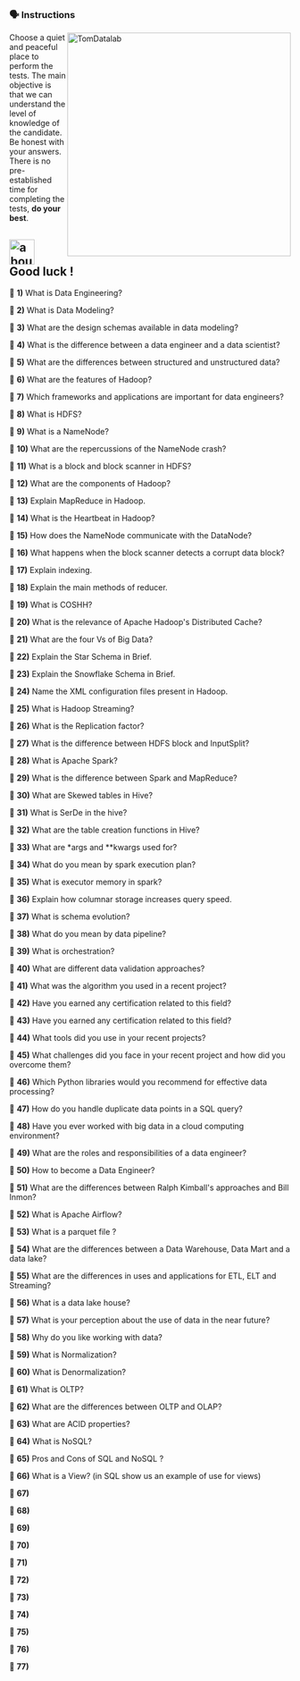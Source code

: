 ### :speaking_head: Instructions
<img src="https://raw.githubusercontent.com/MicaelliMedeiros/micaellimedeiros/master/image/computer-illustration.png" min-width="400px" max-width="400px" width="400px" align="right" alt="TomDatalab">

<p align="left"> 
  Choose a quiet and peaceful place to perform the tests. The main objective is that we can understand the level of knowledge of the candidate. Be honest with your answers. There is no pre-established time for completing the tests, <strong>do your best</strong>.<br>
</p>

## <img width="45" alt="about" src="https://raw.github.com/elizarov/elizarov/master/about.png"> Good luck !

:blue_book: <strong><b>1)</b></strong>  What is Data Engineering?

:blue_book: <strong><b>2)</b></strong> What is Data Modeling?

:blue_book: <strong><b>3)</b></strong> What are the design schemas available in data modeling?

:blue_book: <strong><b>4)</b></strong> What is the difference between a data engineer and a data scientist?

:blue_book: <strong><b>5)</b></strong> What are the differences between structured and unstructured data?

:blue_book: <strong><b>6)</b></strong> What are the features of Hadoop?

:blue_book: <strong><b>7)</b></strong> Which frameworks and applications are important for data engineers?

:blue_book: <strong><b>8)</b></strong> What is HDFS?

:blue_book: <strong><b>9)</b></strong> What is a NameNode?

:blue_book: <strong><b>10)</b></strong> What are the repercussions of the NameNode crash?

:blue_book: <strong><b>11)</b></strong> What is a block and block scanner in HDFS?

:blue_book: <strong><b>12)</b></strong> What are the components of Hadoop?

:blue_book: <strong><b>13)</b></strong> Explain MapReduce in Hadoop.

:blue_book: <strong><b>14)</b></strong> What is the Heartbeat in Hadoop?

:blue_book: <strong><b>15)</b></strong> How does the NameNode communicate with the DataNode?

:blue_book: <strong><b>16)</b></strong> What happens when the block scanner detects a corrupt data block?

:blue_book: <strong><b>17)</b></strong> Explain indexing.

:blue_book: <strong><b>18)</b></strong> Explain the main methods of reducer.

:blue_book: <strong><b>19)</b></strong> What is COSHH?

:blue_book: <strong><b>20)</b></strong> What is the relevance of Apache Hadoop's Distributed Cache?

:blue_book: <strong><b>21)</b></strong> What are the four Vs of Big Data?

:blue_book: <strong><b>22)</b></strong> Explain the Star Schema in Brief.

:blue_book: <strong><b>23)</b></strong> Explain the Snowflake Schema in Brief.

:blue_book: <strong><b>24)</b></strong> Name the XML configuration files present in Hadoop.

:blue_book: <strong><b>25)</b></strong> What is Hadoop Streaming?

:blue_book: <strong><b>26)</b></strong> What is the Replication factor?

:blue_book: <strong><b>27)</b></strong> What is the difference between HDFS block and InputSplit?

:blue_book: <strong><b>28)</b></strong> What is Apache Spark?

:blue_book: <strong><b>29)</b></strong> What is the difference between Spark and MapReduce?

:blue_book: <strong><b>30)</b></strong> What are Skewed tables in Hive?

:blue_book: <strong><b>31)</b></strong> What is SerDe in the hive?

:blue_book: <strong><b>32)</b></strong> What are the table creation functions in Hive?

:blue_book: <strong><b>33)</b></strong> What are *args and **kwargs used for?

:blue_book: <strong><b>34)</b></strong> What do you mean by spark execution plan?

:blue_book: <strong><b>35)</b></strong> What is executor memory in spark?

:blue_book: <strong><b>36)</b></strong> Explain how columnar storage increases query speed.

:blue_book: <strong><b>37)</b></strong> What is schema evolution?

:blue_book: <strong><b>38)</b></strong> What do you mean by data pipeline?

:blue_book: <strong><b>39)</b></strong> What is orchestration?

:blue_book: <strong><b>40)</b></strong> What are different data validation approaches?

:blue_book: <strong><b>41)</b></strong> What was the algorithm you used in a recent project?

:blue_book: <strong><b>42)</b></strong> Have you earned any certification related to this field?

:blue_book: <strong><b>43)</b></strong> Have you earned any certification related to this field?

:blue_book: <strong><b>44)</b></strong> What tools did you use in your recent projects?

:blue_book: <strong><b>45)</b></strong> What challenges did you face in your recent project and how did you overcome them?

:blue_book: <strong><b>46)</b></strong> Which Python libraries would you recommend for effective data processing?

:blue_book: <strong><b>47)</b></strong> How do you handle duplicate data points in a SQL query?

:blue_book: <strong><b>48)</b></strong> Have you ever worked with big data in a cloud computing environment?

:blue_book: <strong><b>49)</b></strong> What are the roles and responsibilities of a data engineer?

:blue_book: <strong><b>50)</b></strong> How to become a Data Engineer?

:blue_book: <strong><b>51)</b></strong> What are the differences between Ralph Kimball's approaches
and Bill Inmon?

:blue_book: <strong><b>52)</b></strong> What is Apache Airflow?

:blue_book: <strong><b>53)</b></strong> What is a parquet file ?

:blue_book: <strong><b>54)</b></strong> What are the differences between a Data Warehouse, Data Mart and a data lake?

:blue_book: <strong><b>55)</b></strong> What are the differences in uses and applications for ETL, ELT and Streaming?

:blue_book: <strong><b>56)</b></strong> What is a data lake house?

:blue_book: <strong><b>57)</b></strong> What is your perception about the use of data in the near future?

:blue_book: <strong><b>58)</b></strong> Why do you like working with data?

:blue_book: <strong><b>59)</b></strong> What is Normalization?

:blue_book: <strong><b>60)</b></strong> What is Denormalization?

:blue_book: <strong><b>61)</b></strong> What is OLTP?

:blue_book: <strong><b>62)</b></strong> What are the differences between OLTP and OLAP?

:blue_book: <strong><b>63)</b></strong> What are ACID properties?

:blue_book: <strong><b>64)</b></strong> What is NoSQL?

:blue_book: <strong><b>65)</b></strong> Pros and Cons of SQL and NoSQL ?

:blue_book: <strong><b>66)</b></strong> What is a View? (in SQL show us an example of use for views)

:blue_book: <strong><b>67)</b></strong> 

:blue_book: <strong><b>68)</b></strong>

:blue_book: <strong><b>69)</b></strong>

:blue_book: <strong><b>70)</b></strong>

:blue_book: <strong><b>71)</b></strong>

:blue_book: <strong><b>72)</b></strong>

:blue_book: <strong><b>73)</b></strong>

:blue_book: <strong><b>74)</b></strong>

:blue_book: <strong><b>75)</b></strong>

:blue_book: <strong><b>76)</b></strong>

:blue_book: <strong><b>77)</b></strong>
